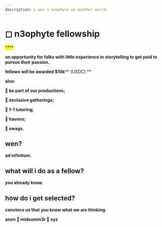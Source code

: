 ```yaml
---
description: i was a neophyte in another world.
---
```


# ◻ n3ophyte fellowship

<mark style="color:purple;">****</mark>

**an opportunity for folks with little experience in storytelling to get paid to pursue their passion.**



**fellows will be awarded **<mark style="color:purple;">**$10k**</mark>** (USDC).**



**also:**

**🌹 be part of our productions;**

**🌹 exclusive gatherings;**

**🌹 1-1 tutoring;**

**🌹 havens;**

**🌹 swags.**&#x20;



## wen?



**ad infinitum.**



## what will i do as a fellow?



**you already know.**



## how do i get selected?



**convince us that you know what we are thinking.**

**anon  🏧  midsumm3r 👙 xyz**



